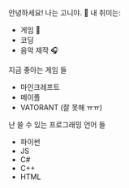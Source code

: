 안녕하세요! 나는 고니야. 👋
내 취미는:
- 게임 👾
- 코딩 
- 음악 제작 🎧

지금 좋아는 게임 들
- 마인크레프트
- 메이플
- VATORANT (잘 못해 ㅠㅠ)

난 쓸 수 있는 프로그래밍 언어 들
- 파이썬
- JS
- C#
- C++
- HTML
